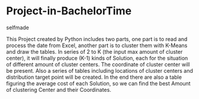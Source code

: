 # Project-in-BachelorTime
selfmade

This Project created by Python includes two parts, one part is to read and process the date from Excel, another part is to cluster them with K-Means and draw the tables. 
In series of 2 to K (the input max amount of cluster center), it will finally produce (K-1) kinds of Solution, each for the situation of different amount of cluster centers. The coordinate of cluster center will be present. Also a series of tables including locations of cluster centers and distribution target point will be created. In the end there are also a table figuring the average cost of each Solution, so we can find the best Amount of clustering Center and their Coordinates.

